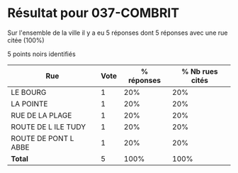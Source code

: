 # Résultat pour 037-COMBRIT

Sur l'ensemble de la ville il y a eu 5 réponses dont 5 réponses avec une rue citée (100%)

5 points noirs identifiés

| Rue | Vote | % réponses | % Nb rues cités|
|-----|------|------------|----------------|
| LE BOURG | 1 | 20% | 20%|
| LA POINTE | 1 | 20% | 20%|
| RUE DE LA PLAGE | 1 | 20% | 20%|
| ROUTE DE L ILE TUDY | 1 | 20% | 20%|
| ROUTE DE PONT L ABBE | 1 | 20% | 20%|
| **Total** | 5 | 100% | 100%|
